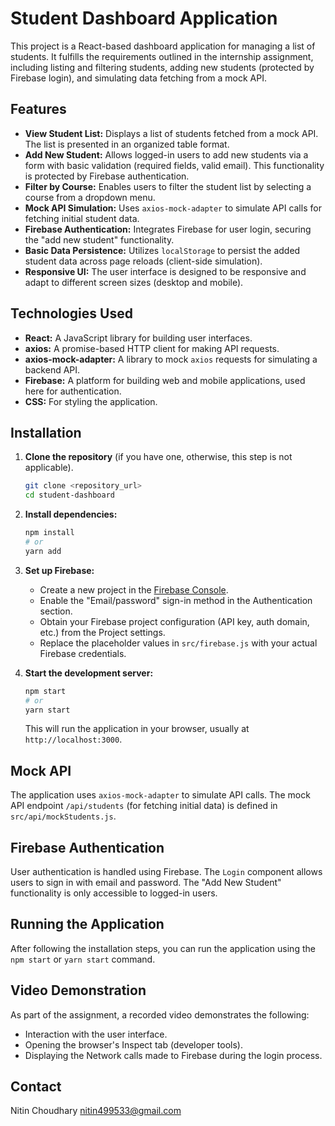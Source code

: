 # Student Dashboard Application

This project is a React-based dashboard application for managing a list of students. It fulfills the requirements outlined in the internship assignment, including listing and filtering students, adding new students (protected by Firebase login), and simulating data fetching from a mock API.

## Features

- **View Student List:** Displays a list of students fetched from a mock API. The list is presented in an organized table format.
- **Add New Student:** Allows logged-in users to add new students via a form with basic validation (required fields, valid email). This functionality is protected by Firebase authentication.
- **Filter by Course:** Enables users to filter the student list by selecting a course from a dropdown menu.
- **Mock API Simulation:** Uses `axios-mock-adapter` to simulate API calls for fetching initial student data.
- **Firebase Authentication:** Integrates Firebase for user login, securing the "add new student" functionality.
- **Basic Data Persistence:** Utilizes `localStorage` to persist the added student data across page reloads (client-side simulation).
- **Responsive UI:** The user interface is designed to be responsive and adapt to different screen sizes (desktop and mobile).

## Technologies Used

- **React:** A JavaScript library for building user interfaces.
- **axios:** A promise-based HTTP client for making API requests.
- **axios-mock-adapter:** A library to mock `axios` requests for simulating a backend API.
- **Firebase:** A platform for building web and mobile applications, used here for authentication.
- **CSS:** For styling the application.

## Installation

1.  **Clone the repository** (if you have one, otherwise, this step is not applicable).
    ```bash
    git clone <repository_url>
    cd student-dashboard
    ```

2.  **Install dependencies:**
    ```bash
    npm install
    # or
    yarn add
    ```

3.  **Set up Firebase:**
    - Create a new project in the [Firebase Console](https://console.firebase.google.com/).
    - Enable the "Email/password" sign-in method in the Authentication section.
    - Obtain your Firebase project configuration (API key, auth domain, etc.) from the Project settings.
    - Replace the placeholder values in `src/firebase.js` with your actual Firebase credentials.

4.  **Start the development server:**
    ```bash
    npm start
    # or
    yarn start
    ```

    This will run the application in your browser, usually at `http://localhost:3000`.

## Mock API

The application uses `axios-mock-adapter` to simulate API calls. The mock API endpoint `/api/students` (for fetching initial data) is defined in `src/api/mockStudents.js`.

## Firebase Authentication

User authentication is handled using Firebase. The `Login` component allows users to sign in with email and password. The "Add New Student" functionality is only accessible to logged-in users.

## Running the Application

After following the installation steps, you can run the application using the `npm start` or `yarn start` command.

## Video Demonstration

As part of the assignment, a recorded video demonstrates the following:

- Interaction with the user interface.
- Opening the browser's Inspect tab (developer tools).
- Displaying the Network calls made to Firebase during the login process.

## Contact

Nitin Choudhary 
nitin499533@gmail.com 
